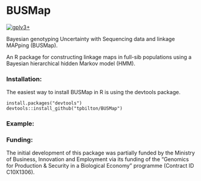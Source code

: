 # BUSMap

[![gplv3+](https://img.shields.io/badge/license-GPLv3-blue.svg)](https://www.gnu.org/licenses/gpl.html)

Bayesian genotyping Uncertainty with Sequencing data and linkage MAPping (BUSMap).

An R package for constructing linkage maps in full-sib populations using a Bayesian hierarchical hidden Markov model (HMM).

### Installation:

The easiest way to install BUSMap in R is using the devtools package.

```
install.packages("devtools")
devtools::install_github("tpbilton/BUSMap")
```

### Example:




### Funding:
The initial development of this package was partially funded by the Ministry of Business, Innovation and Employment via its funding of the “Genomics for Production & Security in a Biological Economy” programme (Contract ID C10X1306).
